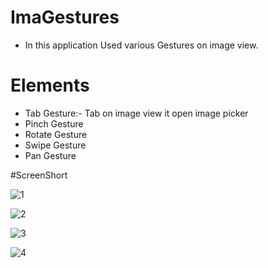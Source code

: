 
# ImaGestures
* In this application Used various Gestures on image view.
# Elements
* Tab Gesture:- Tab on image view it open image picker
* Pinch Gesture
* Rotate Gesture
* Swipe Gesture
* Pan Gesture

#ScreenShort

![1](https://user-images.githubusercontent.com/83451130/124468723-1b32cd80-ddb7-11eb-88ff-e70272c92b79.png)

![2](https://user-images.githubusercontent.com/83451130/124468822-39003280-ddb7-11eb-92fc-8357b161fb67.png)

![3](https://user-images.githubusercontent.com/83451130/124468841-3ef61380-ddb7-11eb-891a-a62443f364cb.png)

![4](https://user-images.githubusercontent.com/83451130/124468855-43bac780-ddb7-11eb-9b80-ed895b34852b.png)
